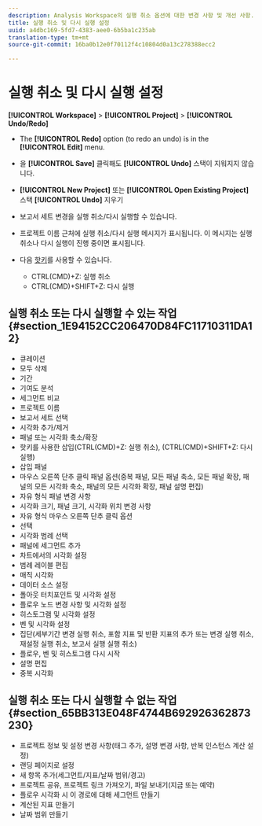 ```yaml
---
description: Analysis Workspace의 실행 취소 옵션에 대한 변경 사항 및 개선 사항.
title: 실행 취소 및 다시 실행 설정
uuid: a4dbc169-5fd7-4383-aee0-6b5ba1c235ab
translation-type: tm+mt
source-git-commit: 16ba0b12e0f70112f4c10804d0a13c278388ecc2

---
```



# 실행 취소 및 다시 실행 설정

**[!UICONTROL Workspace]** > **[!UICONTROL Project]** > **[!UICONTROL Undo/Redo]**

* The **[!UICONTROL Redo]** option (to redo an undo) is in the **[!UICONTROL Edit]** menu.

* 을 **[!UICONTROL Save]** 클릭해도 **[!UICONTROL Undo]** 스택이 지워지지 않습니다.

* **[!UICONTROL New Project]** 또는 **[!UICONTROL Open Existing Project]** 스택 **[!UICONTROL Undo]** 지우기

* 보고서 세트 변경을 실행 취소/다시 실행할 수 있습니다.
* 프로젝트 이름 근처에 실행 취소/다시 실행 메시지가 표시됩니다. 이 메시지는 실행 취소나 다시 실행이 진행 중이면 표시됩니다.
* 다음 [핫키](/help/analyze/analysis-workspace/build-workspace-project/fa-shortcut-keys.md)를 사용할 수 있습니다.

   * CTRL(CMD)+Z: 실행 취소
   * CTRL(CMD)+SHIFT+Z: 다시 실행

## 실행 취소 또는 다시 실행할 수 있는 작업 {#section_1E94152CC206470D84FC11710311DA12}

* 큐레이션
* 모두 삭제
* 기간
* 기여도 분석
* 세그먼트 비교
* 프로젝트 이름
* 보고서 세트 선택
* 시각화 추가/제거
* 패널 또는 시각화 축소/확장
* 핫키를 사용한 삽입(CTRL(CMD)+Z: 실행 취소), (CTRL(CMD)+SHIFT+Z: 다시 실행)
* 삽입 패널
* 마우스 오른쪽 단추 클릭 패널 옵션(중복 패널, 모든 패널 축소, 모든 패널 확장, 패널의 모든 시각화 축소, 패널의 모든 시각화 확장, 패널 설명 편집)
* 자유 형식 패널 변경 사항
* 시각화 크기, 패널 크기, 시각화 위치 변경 사항
* 자유 형식 마우스 오른쪽 단추 클릭 옵션
* 선택
* 시각화 범례 선택
* 패널에 세그먼트 추가
* 차트에서의 시각화 설정
* 범례 레이블 편집
* 매직 시각화
* 데이터 소스 설정
* 폴아웃 터치포인트 및 시각화 설정
* 플로우 노드 변경 사항 및 시각화 설정
* 히스토그램 및 시각화 설정
* 벤 및 시각화 설정
* 집단(세부기간 변경 실행 취소, 포함 지표 및 반환 지표의 추가 또는 변경 실행 취소, 재설정 실행 취소, 보고서 실행 실행 취소)
* 플로우, 벤 및 히스토그램 다시 시작
* 설명 편집
* 중복 시각화

## 실행 취소 또는 다시 실행할 수 없는 작업 {#section_65BB313E048F4744B692926362873230}

* 프로젝트 정보 및 설정 변경 사항(태그 추가, 설명 변경 사항, 반복 인스턴스 계산 설정)
* 랜딩 페이지로 설정
* 새 항목 추가(세그먼트/지표/날짜 범위/경고)
* 프로젝트 공유, 프로젝트 링크 가져오기, 파일 보내기(지금 또는 예약)
* 플로우 시각화 시 이 경로에 대해 세그먼트 만들기
* 계산된 지표 만들기
* 날짜 범위 만들기

